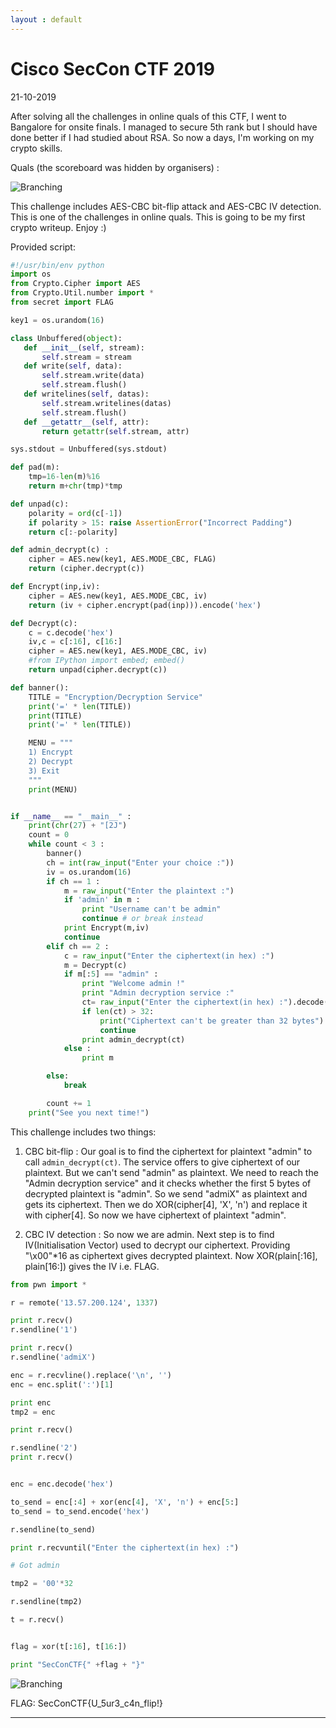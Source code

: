 ```yaml
---
layout : default
---
```


# Cisco SecCon CTF 2019
21-10-2019

After solving all the challenges in online quals of this CTF, I went to Bangalore for onsite finals. I managed to secure 5th rank but I should have done better if I had studied about RSA. So now a days, I'm working on my crypto skills. 

Quals (the scoreboard was hidden by organisers) :

![Branching](https://raw.githubusercontent.com/r0hanSH/r0hanSH.github.io/master/images/cisco/all_solved.JPG)


This challenge includes AES-CBC bit-flip attack and AES-CBC IV detection. This is one of the challenges in online quals. This is going to be my first crypto writeup. Enjoy :)

Provided script:

```py
#!/usr/bin/env python
import os
from Crypto.Cipher import AES
from Crypto.Util.number import *
from secret import FLAG

key1 = os.urandom(16)

class Unbuffered(object):
   def __init__(self, stream):
       self.stream = stream
   def write(self, data):
       self.stream.write(data)
       self.stream.flush()
   def writelines(self, datas):
       self.stream.writelines(datas)
       self.stream.flush()
   def __getattr__(self, attr):
       return getattr(self.stream, attr)

sys.stdout = Unbuffered(sys.stdout)

def pad(m):
    tmp=16-len(m)%16
    return m+chr(tmp)*tmp

def unpad(c):
    polarity = ord(c[-1])
    if polarity > 15: raise AssertionError("Incorrect Padding")
    return c[:-polarity]

def admin_decrypt(c) :
    cipher = AES.new(key1, AES.MODE_CBC, FLAG)
    return (cipher.decrypt(c))

def Encrypt(inp,iv):
    cipher = AES.new(key1, AES.MODE_CBC, iv)
    return (iv + cipher.encrypt(pad(inp))).encode('hex')

def Decrypt(c):
    c = c.decode('hex')
    iv,c = c[:16], c[16:]
    cipher = AES.new(key1, AES.MODE_CBC, iv)
    #from IPython import embed; embed()
    return unpad(cipher.decrypt(c))

def banner():
    TITLE = "Encryption/Decryption Service"
    print('=' * len(TITLE))
    print(TITLE)
    print('=' * len(TITLE))

    MENU = """
    1) Encrypt
    2) Decrypt
    3) Exit
    """
    print(MENU)


if __name__ == "__main__" :
    print(chr(27) + "[2J")
    count = 0
    while count < 3 :
        banner()
        ch = int(raw_input("Enter your choice :"))
        iv = os.urandom(16)
        if ch == 1 :
            m = raw_input("Enter the plaintext :")
            if 'admin' in m :
                print "Username can't be admin"
                continue # or break instead
            print Encrypt(m,iv)
            continue
        elif ch == 2 :
            c = raw_input("Enter the ciphertext(in hex) :")
            m = Decrypt(c)
            if m[:5] == "admin" :
                print "Welcome admin !"
                print "Admin decryption service :"
                ct= raw_input("Enter the ciphertext(in hex) :").decode('hex')
                if len(ct) > 32:
                    print("Ciphertext can't be greater than 32 bytes")
                    continue
                print admin_decrypt(ct)
            else :
                print m

        else:
            break

        count += 1
    print("See you next time!")

```

This challenge includes two things:

1. CBC bit-flip : Our goal is to find the ciphertext for plaintext "admin" to call ```admin_decrypt(ct)```. The service offers to give ciphertext of our plaintext. But we can't send "admin" as plaintext. We need to reach the "Admin decryption service" and it checks whether the first 5 bytes of decrypted plaintext is "admin". So we send "admiX" as plaintext and gets its ciphertext. Then we do XOR(cipher[4], 'X', 'n') and replace it with cipher[4]. So now we have ciphertext of plaintext "admin". 

2. CBC IV detection : So now we are admin. Next step is to find IV(Initialisation Vector) used to decrypt our ciphertext. Providing "\x00"\*16 as ciphertext gives decrypted plaintext. Now XOR(plain[:16], plain[16:]) gives the IV i.e. FLAG.  

```py
from pwn import *

r = remote('13.57.200.124', 1337)

print r.recv()
r.sendline('1')

print r.recv()
r.sendline('admiX')

enc = r.recvline().replace('\n', '')
enc = enc.split(':')[1]

print enc
tmp2 = enc

print r.recv()

r.sendline('2')
print r.recv()


enc = enc.decode('hex')

to_send = enc[:4] + xor(enc[4], 'X', 'n') + enc[5:]
to_send = to_send.encode('hex')

r.sendline(to_send)

print r.recvuntil("Enter the ciphertext(in hex) :")

# Got admin

tmp2 = '00'*32

r.sendline(tmp2)

t = r.recv()


flag = xor(t[:16], t[16:])

print "SecConCTF{" +flag + "}"
```

![Branching](https://raw.githubusercontent.com/r0hanSH/r0hanSH.github.io/master/images/cisco/flag_cbc.JPG)

FLAG: SecConCTF{U_5ur3_c4n_flip!}

---